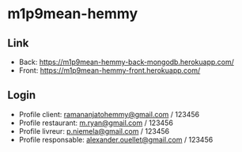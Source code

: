 # m1p9mean-hemmy

## Link
  - Back: https://m1p9mean-hemmy-back-mongodb.herokuapp.com/
  - Front: https://m1p9mean-hemmy-front.herokuapp.com/

## Login
  - Profile client: ramananjatohemmy@gmail.com / 123456
  - Profile restaurant:  m.ryan@gmail.com / 123456
  - Profile livreur:  p.niemela@gmail.com / 123456
  - Profile responsable:  alexander.ouellet@gmail.com / 123456